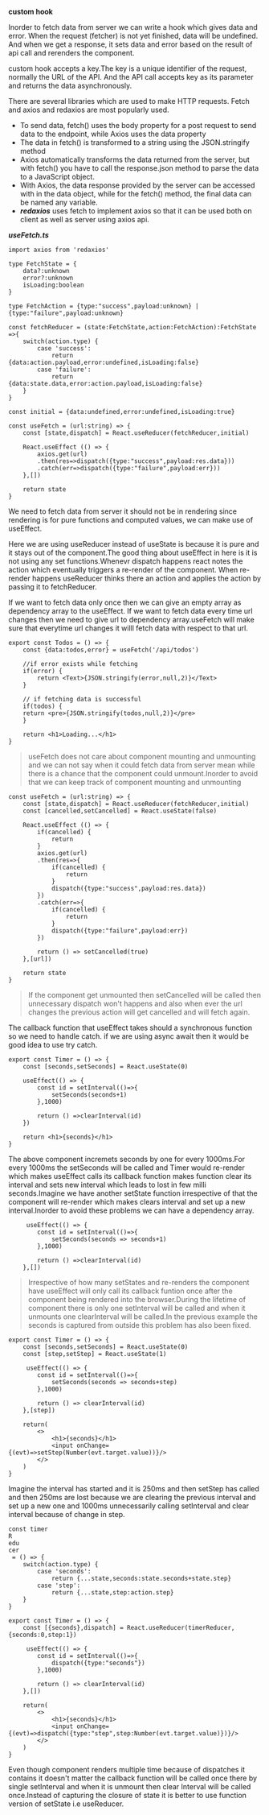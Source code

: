 **custom hook**

Inorder to fetch data from server we can write a hook which gives data and error. When the request (fetcher) is not yet finished, data will be undefined. And when we get a response, it sets data and error based on the result of api call and rerenders the component.

custom hook accepts a key.The key is a unique identifier of the request, normally the URL of the API. And the API call accepts key as its parameter and returns the data asynchronously.

There are several libraries which are used to make HTTP requests. Fetch and axios and redaxios are most popularly used.

* To send data, fetch() uses the body property for a post request to send data to the endpoint, while Axios uses the data property
* The data in fetch() is transformed to a string using the JSON.stringify method
* Axios automatically transforms the data returned from the server, but with fetch() you have to call the response.json method to parse the data to a JavaScript object. 
* With Axios, the data response provided by the server can be accessed with in the data object, while for the fetch() method, the final data can be named any variable.
* ***redaxios*** uses fetch to implement axios so that it can be used both on client as well as server using axios api.

***useFetch.ts***

```JS
import axios from 'redaxios'

type FetchState = {
    data?:unknown
    error?:unknown
    isLoading:boolean
}

type FetchAction = {type:"success",payload:unknown} | {type:"failure",payload:unknown}

const fetchReducer = (state:FetchState,action:FetchAction):FetchState =>{
    switch(action.type) {
        case 'success':
            return {data:action.payload,error:undefined,isLoading:false}
        case 'failure':
            return {data:state.data,error:action.payload,isLoading:false}
    }
}

const initial = {data:undefined,error:undefined,isLoading:true}

const useFetch = (url:string) => {
    const [state,dispatch] = React.useReducer(fetchReducer,initial)

    React.useEffect (() => {
        axios.get(url)
        .then(res=>dispatch({type:"success",payload:res.data}))
        .catch(err=>dispatch({type:"failure",payload:err}))
    },[])

    return state
}
```

We need to fetch data from server it should not be in rendering since rendering is for pure functions and computed values, we can make use of useEffect.

Here we are using useReducer instead of useState is because it is pure and it stays out of the component.The good thing about useEffect in here is it is not using any set functions.Whenevr dispatch happens react notes the action which eventually triggers a re-render of the component. When re-render happens useReducer thinks there an action and applies the action by passing it to fetchReducer.

If we want to fetch data only once then we can give an empty array as dependency array to the useEffect. If we want to fetch data every time url changes then we need to give url to dependency array.useFetch will make sure that everytime url changes it willl fetch data with respect to that url.


```JS
export const Todos = () => {
    const {data:todos,error} = useFetch('/api/todos')

    //if error exists while fetching
    if(error) {
        return <Text>{JSON.stringify(error,null,2)}</Text>
    }

    // if fetching data is successful
    if(todos) {
    return <pre>{JSON.stringify(todos,null,2)}</pre>
    }

    return <h1>Loading...</h1>
}
```

> useFetch does not care about component mounting and unmounting and we can not say when it could fetch data from server mean while there is a chance that the component could unmount.Inorder to avoid that we can keep track of component mounting and unmounting

```JS
const useFetch = (url:string) => {
    const [state,dispatch] = React.useReducer(fetchReducer,initial)
    const [cancelled,setCancelled] = React.useState(false)

    React.useEffect (() => {
        if(cancelled) {
            return 
        }
        axios.get(url)
        .then(res=>{
            if(cancelled) {
                return 
            }
            dispatch({type:"success",payload:res.data})
        })
        .catch(err=>{
            if(cancelled) {
                return 
            }
            dispatch({type:"failure",payload:err})
        })

        return () => setCancelled(true)
    },[url])

    return state
}
```
> If the component get unmounted then setCancelled will be called then unnecessary dispatch won't happens and also when ever the url changes the previous action will get cancelled and will fetch again.

The callback function that useEffect takes should a synchronous function so we need to handle catch. if we are using async await then it would be good idea to use try catch.

```JS
export const Timer = () => {
    const [seconds,setSeconds] = React.useState(0)

    useEffect(() => {
        const id = setInterval(()=>{
            setSeconds(seconds+1)
        },1000)

        return () =>clearInterval(id)
    })

    return <h1>{seconds}</h1>
}
```
The above component incremets seconds by one for every 1000ms.For every 1000ms the setSeconds will be called and Timer would re-render which makes useEffect calls its callback function makes function clear its interval and sets new interval which leads to lost in few milli seconds.Imagine we have  another setState function irrespective of that the component will re-render which makes clears interval and set up a new interval.Inorder to avoid these problems we can have a dependency array.

```JS
     useEffect(() => {
        const id = setInterval(()=>{
            setSeconds(seconds => seconds+1)
        },1000)

        return () =>clearInterval(id)
    },[])
```

> Irrespective of how many setStates and re-renders the component have useEffect will only call its callback funtion once after the component being rendered into the browser.During the lifetime of component there is only one setInterval will be called and when it unmounts one clearInterval will be called.In the previous example the seconds is captured from outside this problem has also been fixed.

```JS
export const Timer = () => {
    const [seconds,setSeconds] = React.useState(0)
    const [step,setStep] = React.useState(1)

     useEffect(() => {
        const id = setInterval(()=>{
            setSeconds(seconds => seconds+step)
        },1000)

        return () => clearInterval(id)
    },[step])

    return(
        <>
            <h1>{seconds}</h1>
            <input onChange={(evt)=>setStep(Number(evt.target.value))}/>
        </>
    ) 
}
```

Imagine the interval has started and it is 250ms and then setStep has called and then 250ms are lost because we are clearing the previous interval and set up a new one and 1000ms unnecessarily calling setInterval and clear interval because of change in step.

```JS
const timer
R
edu
cer
 = () => {
    switch(action.type) {
        case 'seconds':
            return {...state,seconds:state.seconds+state.step}
        case 'step':
            return {...state,step:action.step}
    }
}

export const Timer = () => {
    const [{seconds},dispatch] = React.useReducer(timerReducer,{seconds:0,step:1})

     useEffect(() => {
        const id = setInterval(()=>{
            dispatch({type:"seconds"})
        },1000)

        return () => clearInterval(id)
    },[])

    return(
        <>
            <h1>{seconds}</h1>
            <input onChange={(evt)=>dispatch({type:"step",step:Number(evt.target.value)})}/>
        </>
    ) 
}
```

Even though component renders multiple time because of dispatches it contains it doesn't matter the callback function will be called once there by single setInterval and when it is unmount then clear Interval will be called once.Instead of capturing the closure of state it is better to use function version of setState i.e useReducer.